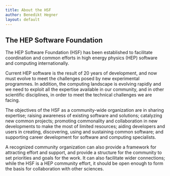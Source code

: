 ```yaml
---
title: About the HSF 
author: Benedikt Hegner
layout: default
---
```


## The HEP Software Foundation

The HEP Software Foundation (HSF) has been established to facilitate coordination and common efforts in high energy physics (HEP) software and computing internationally.

Current HEP software is the result of 20 years of development, and now must evolve to meet the challenges posed by new experimental programmes. In addition, the computing landscape is evolving rapidly and we need to exploit all the expertise available in our community, and in other scientific disciplines, in order to meet the technical challenges we are facing.

The objectives of the HSF as a community-wide organization are in sharing expertise; raising awareness of existing software and solutions; catalyzing new common projects; promoting commonality and collaboration in new developments to make the most of limited resources; aiding developers and users in creating, discovering, using and sustaining common software; and supporting career development for software and computing specialists.

A recognized community organization can also provide a framework for attracting effort and support, and provide a structure for the community to set priorities and goals for the work. It can also facilitate wider connections; while the HSF is a HEP community effort, it should be open enough to form the basis for collaboration with other sciences.